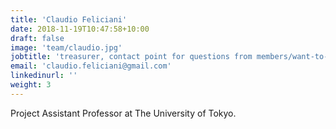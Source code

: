 ```yaml
---
title: 'Claudio Feliciani'
date: 2018-11-19T10:47:58+10:00
draft: false
image: 'team/claudio.jpg'
jobtitle: 'treasurer, contact point for questions from members/want-to-be members, logistic help in the organization of events'
email: 'claudio.feliciani@gmail.com'
linkedinurl: ''
weight: 3
---
```


Project Assistant Professor at The University of Tokyo.